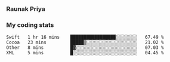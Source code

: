 ### Raunak Priya

### My coding stats

<!--START_SECTION:waka-->
```text
Swift   1 hr 16 mins    █████████████████░░░░░░░░   67.49 % 
Cocoa   23 mins         █████▒░░░░░░░░░░░░░░░░░░░   21.02 % 
Other   8 mins          █▓░░░░░░░░░░░░░░░░░░░░░░░   07.03 % 
XML     5 mins          █░░░░░░░░░░░░░░░░░░░░░░░░   04.45 % 
```
<!--END_SECTION:waka-->
